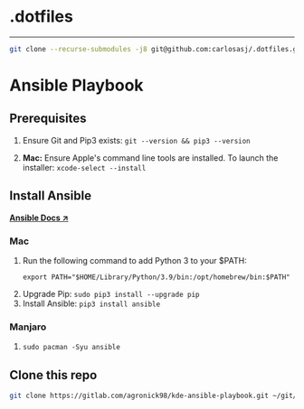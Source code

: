 # .dotfiles

---

```bash
git clone --recurse-submodules -j8 git@github.com:carlosasj/.dotfiles.git
```

# Ansible Playbook

## Prerequisites

1. Ensure Git and Pip3 exists: `git --version && pip3 --version`

1. **Mac:** Ensure Apple's command line tools are installed. To launch the installer: `xcode-select --install`

<!-- 1. **Manjaro:** Install YAY: `sudo pacman -Syu yay` -->

## Install Ansible

[**Ansible Docs ↗️**](https://docs.ansible.com/ansible/latest/installation_guide/index.html)

### Mac

1.  Run the following command to add Python 3 to your $PATH:
    ```
    export PATH="$HOME/Library/Python/3.9/bin:/opt/homebrew/bin:$PATH"
    ```
2.  Upgrade Pip: `sudo pip3 install --upgrade pip`
3.  Install Ansible: `pip3 install ansible`

### Manjaro

1. `sudo pacman -Syu ansible`

## Clone this repo

```bash
git clone https://gitlab.com/agronick98/kde-ansible-playbook.git ~/git/ansible-playbook
```

